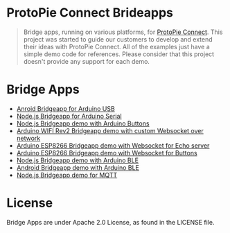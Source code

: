 # ProtoPie Connect Brideapps

> Bridge apps, running on various platforms, for [ProtoPie Connect](https://github.com/ProtoPie/protopie-connect-bridge-apps). This project was started to guide our customers to develop and extend their ideas with ProtoPie Connect. All of the examples just have a simple demo code for references. Please consider that this project doesn't provide any support for each demo.

# Bridge Apps

- [Anroid Bridgeapp for Arduino USB](./android-bridge-arduino-usb)
- [Node.js Bridgeapp for Arduino Serial](./node-bridge-arduino-serial)
- [Node.js Bridgeapp demo with Arduino Buttons](./node-bridge-arduino-buttons)
- [Arduino WIFI Rev2 Bridgeapp demo with custom Websocket over network](./arduino-wifi-rev2-bridge-websocket)
- [Arduino ESP8266 Bridgeapp demo with Websocket for Echo server](./arduino-esp8266-bridge-websocket)
- [Arduino ESP8266 Bridgeapp demo with Websocket for Buttons](./arduino-esp8266-bridge-buttons)
- [Node.js Bridgeapp demo with Arduino BLE](./node-bridge-arduino-ble)
- [Android Bridgeapp demo with Arduino BLE](./android-bridge-arduino-ble)
- [Node.js Bridgeapp demo for MQTT](./node-bridge-mqtt)

# License

Bridge Apps are under Apache 2.0 License, as found in the LICENSE file.